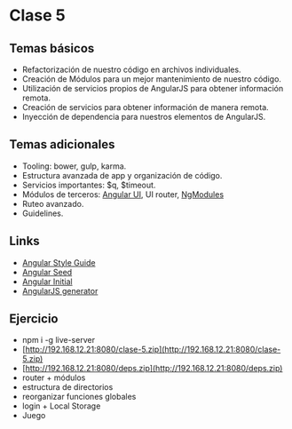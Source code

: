 # Clase 5
## Temas básicos
- Refactorización de nuestro código en archivos individuales.
- Creación de Módulos para un mejor mantenimiento de nuestro código.
- Utilización de servicios propios de AngularJS para obtener información remota.
- Creación de servicios para obtener información de manera remota.
- Inyección de dependencia para nuestros elementos de AngularJS.

## Temas adicionales
- Tooling: bower, gulp, karma.
- Estructura avanzada de app y organización de código.
- Servicios importantes: $q, $timeout.
- Módulos de terceros: [Angular UI](http://angular-ui.github.io/), UI router, [NgModules](http://ngmodules.org)
- Ruteo avanzado.
- Guidelines.

## Links
- [Angular Style Guide](https://github.com/johnpapa/angular-styleguide/)
- [Angular Seed](https://github.com/angular/angular-seed)
- [Angular Initial](https://github.com/leolower/angular-initial)
- [AngularJS generator](https://github.com/yeoman/generator-angular)

## Ejercicio
- npm i -g live-server
- [http://192.168.12.21:8080/clase-5.zip](http://192.168.12.21:8080/clase-5.zip)
- [http://192.168.12.21:8080/deps.zip](http://192.168.12.21:8080/deps.zip)
- router + módulos
- estructura de directorios
- reorganizar funciones globales
- login + Local Storage
- Juego
